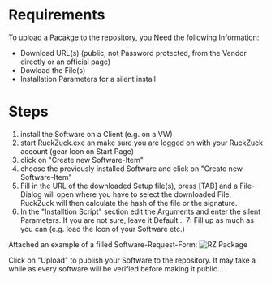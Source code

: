 # Requirements
To upload a Pacakge to the repository, you Need the following Information:  
* Download URL(s) (public, not Password protected, from the Vendor directly or an official page)
* Dowload the File(s)
* Installation Parameters for a silent install

# Steps
1. install the Software on a Client (e.g. on a VW)
2. start RuckZuck.exe an make sure you are logged on with your RuckZuck account (gear Icon on Start Page)
3. click on "Create new Software-Item"
4. choose the previously installed Software and click on "Create new Software-Item"
5. Fill in the URL of the downloaded Setup file(s), press [TAB] and a File-Dialog will open where you have to select the downloaded File. RuckZuck will then calculate the hash of the file or the signature.
6. In the "Installtion Script" section edit the Arguments and enter the silent Parameters. If you are not sure, leave it Default...
7: Fill up as much as you can (e.g. load the Icon of your Software etc.)

Attached an example of a filled Software-Request-Form:
![RZ Package](https://user-images.githubusercontent.com/11909453/39870921-59576c50-5463-11e8-81f8-f0e7baef4780.png)


Click on "Upload" to publish your Software to the repository. It may take a while as every software will be verified before making it public...

